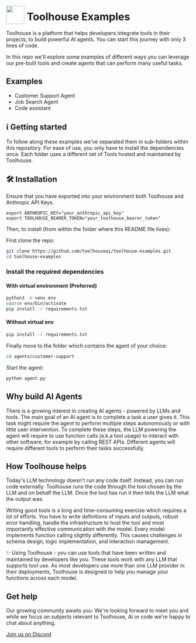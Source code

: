 
# <img src="https://framerusercontent.com/images/xDisAjh26hdfRjOto5SnUUWvsEQ.svg?scale-down-to=64" width="50" style="position: relative; top: 10px">  Toolhouse Examples
Toolhouse is a platform that helps developers integrate tools in their projects, to build powerful AI agents. 
You can start this journey with only 3 lines of code.

In this repo we'll explore some examples of different ways you can leverage our pre-built tools and create agents that can perform many useful tasks.

## Examples
- Customer Support Agent
- Job Search Agent
- Code assistant

## ℹ️ Getting started 

To follow along these examples we've separated them in sub-folders within this repository. For ease of use, you only have to install the dependencies once.
Each folder uses a different set of Tools hosted and maintained by Toolhouse.

## 🛠️ Installation 

Ensure that you have exported into your environment both Toolhouse and Anthropic API Keys.
```
export ANTHROPIC_KEY="your_anthropic_api_key"
export TOOLHOUSE_BEARER_TOKEN="your_toolhouse_bearer_token"
```


Then, to install (from within the folder where this README file lives):

First clone the repo:
```bash
git clone https://github.com/toolhouseai/toolhouse-examples.git
cd toolhouse-examples
```

### Install the required dependencies

#### With virtual environment (Preferred)

```bash
python3 -m venv env
source env/bin/activate
pip install -r requirements.txt
```

#### Without virtual env
```bash
pip install -r requirements.txt
```


Finally move to the folder which contains the agent of your choice:
```bash
cd agents/customer-support
```

Start the agent:
```bash
python agent.py
```

## Why build AI Agents
There is a growing interest in creating AI agents - powered by LLMs and tools. The main goal of an AI agent is to complete a task a user gives it. This task might require the agent to perform multiple steps autonomously or with little user intervention. To complete these steps, the LLM powering the agent will require to use function calls (a.k.a tool usage) to interact with other  software, for example by calling REST APIs.
Different agents will require different tools to perform their tasks successfully.

## How Toolhouse helps
Today's LLM technology doesn't run any code itself. Instead, you can run code externally: Toolhouse runs the code through the tool chosen by the LLM and on behalf the LLM. Once the tool has run it then tells the LLM what the output was.

Writing good tools is a long and time-consuming exercise which requires a lot of efforts. You have to write definitions of inputs and outputs, robust error handling, handle the infrastructure to host the tool and most importantly effective communication with the model. Every model implements function calling slightly differently. This causes challenges in schema design, logic implementation, and interaction management.

✨ Using Toolhouse - you can use tools that have been written and maintained by developers like you. These tools work with any LLM that supports tool use. As most developers use more than one LLM provider in their deployments, Toolhouse is designed to help you manage your functions across each model.

## Get help
Our growing community awaits you: We're looking forward to meet you and while we focus on subjects relevant to Toolhouse, AI or code we're happy to chat about anything.

[Join us on Discord](https://discord.gg/xPvyBxhHtu)



